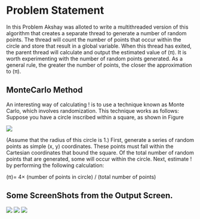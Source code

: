 # Problem Statement

In this Problem Akshay was alloted to write a multithreaded version of this algorithm that creates a separate thread to generate a number of random points. The thread will count the number of points that occur within the circle and store that result in a global variable. When this thread has exited, the parent thread will calculate and output the estimated value of (π). It is worth experimenting with the number of random points generated. As a general rule, the greater the number of points, the closer the approximation to (π).

## MonteCarlo Method

An interesting way of calculating ! is to use a technique known as Monte
Carlo, which involves randomization. This technique works as follows:
Suppose you have a circle inscribed within a square, as shown in Figure

![](https://github.com/Akshay2224/OSPROJECT/blob/master/pie%20value.png)

(Assume that the radius of this circle is 1.) First, generate a series of
random points as simple (x, y) coordinates. These points must fall within
the Cartesian coordinates that bound the square. Of the total number of
random points that are generated, some will occur within the circle.
Next, estimate ! by performing the following calculation:

(π)= 4× (number of points in circle) / (total number of points)

## Some ScreenShots from the Output Screen.

![](https://github.com/Akshay2224/OSPROJECT/blob/master/Screenshot%20(157).png)
![](https://github.com/Akshay2224/OSPROJECT/blob/master/Screenshot%20(158).png)
![](https://github.com/Akshay2224/OSPROJECT/blob/master/Screenshot%20(158).png)
